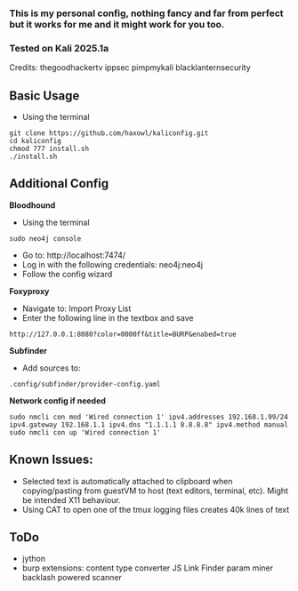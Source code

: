 ### This is my personal config, nothing fancy and far from perfect but it works for me and it might work for you too. 
### Tested on Kali 2025.1a

Credits: thegoodhackertv ippsec pimpmykali blacklanternsecurity

## **Basic Usage**
- Using the terminal
```
git clone https://github.com/haxowl/kaliconfig.git
cd kaliconfig
chmod 777 install.sh
./install.sh
```

## **Additional Config**
**Bloodhound**
- Using the terminal
```
sudo neo4j console
```
- Go to: http://localhost:7474/
- Log in with the following credentials: neo4j:neo4j
- Follow the config wizard

**Foxyproxy** 
- Navigate to: Import Proxy List
- Enter the following line in the textbox and save
```
http://127.0.0.1:8080?color=0000ff&title=BURP&enabed=true
```

**Subfinder** 
- Add sources to:
```
.config/subfinder/provider-config.yaml
```

**Network config if needed**
```
sudo nmcli con mod 'Wired connection 1' ipv4.addresses 192.168.1.99/24 ipv4.gateway 192.168.1.1 ipv4.dns "1.1.1.1 8.8.8.8" ipv4.method manual
sudo nmcli con up 'Wired connection 1'
```

## **Known Issues:**
- Selected text is automatically attached to clipboard when copying/pasting from guestVM to host (text editors, terminal, etc). Might be intended X11 behaviour.
- Using CAT to open one of the tmux logging files creates 40k lines of text

## **ToDo**
- jython
- burp extensions: 
content type converter
JS Link Finder
param miner
backlash powered scanner